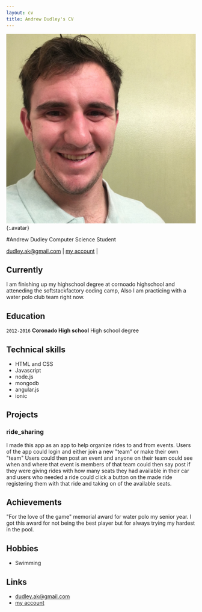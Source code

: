 ```yaml
---
layout: cv
title: Andrew Dudley's CV
---
```


![Andrew](./media/andrewup.png){:.avatar}

#Andrew Dudley
Computer Science Student

<div id="webaddress">
<a href="mailto:">dudley.ak@gmail.com</a>
|
<i class="fa fa-github"></i> <a href="http://github.com/adudleyssf">my account</a>
|

</div>


## Currently

 I am finishing up my highschool degree at cornoado highschool and atteneding the softstackfactory coding camp, Also I am practicing with a water polo club team right now.

## Education
`2012-2016`
__Coronado High school__   High school degree


## Technical skills

* HTML and CSS
* Javascript
* node.js
* mongodb
* angular.js
* ionic

## Projects

### ride_sharing

I made this app as an app to help organize rides to and from events.  Users of the app could login and either join a new "team" or make their own "team"
Users could then post an event and anyone on their team could see when and where that event is members of that team could then say post if they were giving rides 
with how many seats they had available in their car and users who needed a ride could click a button on the made ride registering them with that ride and 
taking on of the available seats.

## Achievements

"For the love of the game" memorial award for water polo my senior year.  I got this award for not being the best player but for always trying my hardest in the pool.


## Hobbies

* Swimming 


## Links

* <i class="fa fa-envelope"></i> <a href="mailto:">dudley.ak@gmail.com</a><br />
* <i class="fa fa-github"></i> <a href="http://github.com/adudleyssf">my account</a><br />

